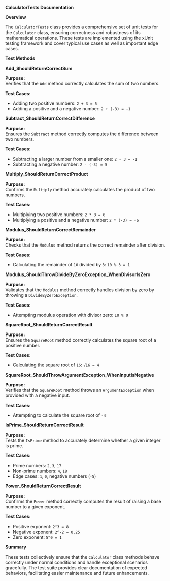 **CalculatorTests Documentation**

**Overview**

The `CalculatorTests` class provides a comprehensive set of unit tests for the `Calculator` class, ensuring correctness and robustness of its mathematical operations. These tests are implemented using the xUnit testing framework and cover typical use cases as well as important edge cases.

**Test Methods**

**Add_ShouldReturnCorrectSum**

**Purpose:**  
Verifies that the `Add` method correctly calculates the sum of two numbers.

**Test Cases:**  
- Adding two positive numbers: `2 + 3 = 5`  
- Adding a positive and a negative number: `2 + (-3) = -1`

**Subtract_ShouldReturnCorrectDifference**

**Purpose:**  
Ensures the `Subtract` method correctly computes the difference between two numbers.

**Test Cases:**  
- Subtracting a larger number from a smaller one: `2 - 3 = -1`  
- Subtracting a negative number: `2 - (-3) = 5`

**Multiply_ShouldReturnCorrectProduct**

**Purpose:**  
Confirms the `Multiply` method accurately calculates the product of two numbers.

**Test Cases:**  
- Multiplying two positive numbers: `2 * 3 = 6`  
- Multiplying a positive and a negative number: `2 * (-3) = -6`

**Modulus_ShouldReturnCorrectRemainder**

**Purpose:**  
Checks that the `Modulus` method returns the correct remainder after division.

**Test Cases:**  
- Calculating the remainder of `10` divided by `3`: `10 % 3 = 1`

**Modulus_ShouldThrowDivideByZeroException_WhenDivisorIsZero**

**Purpose:**  
Validates that the `Modulus` method correctly handles division by zero by throwing a `DivideByZeroException`.

**Test Cases:**  
- Attempting modulus operation with divisor zero: `10 % 0`

**SquareRoot_ShouldReturnCorrectResult**

**Purpose:**  
Ensures the `SquareRoot` method correctly calculates the square root of a positive number.

**Test Cases:**  
- Calculating the square root of `16`: `√16 = 4`

**SquareRoot_ShouldThrowArgumentException_WhenInputIsNegative**

**Purpose:**  
Verifies that the `SquareRoot` method throws an `ArgumentException` when provided with a negative input.

**Test Cases:**  
- Attempting to calculate the square root of `-4`

**IsPrime_ShouldReturnCorrectResult**

**Purpose:**  
Tests the `IsPrime` method to accurately determine whether a given integer is prime.

**Test Cases:**  
- Prime numbers: `2`, `3`, `17`  
- Non-prime numbers: `4`, `18`  
- Edge cases: `1`, `0`, negative numbers (`-5`)

**Power_ShouldReturnCorrectResult**

**Purpose:**  
Confirms the `Power` method correctly computes the result of raising a base number to a given exponent.

**Test Cases:**  
- Positive exponent: `2^3 = 8`  
- Negative exponent: `2^-2 = 0.25`  
- Zero exponent: `5^0 = 1`

**Summary**

These tests collectively ensure that the `Calculator` class methods behave correctly under normal conditions and handle exceptional scenarios gracefully. The test suite provides clear documentation of expected behaviors, facilitating easier maintenance and future enhancements.